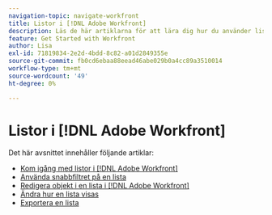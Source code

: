 ```yaml
---
navigation-topic: navigate-workfront
title: Listor i [!DNL Adobe Workfront]
description: Läs de här artiklarna för att lära dig hur du använder listor i Adobe Workfront.
feature: Get Started with Workfront
author: Lisa
exl-id: 71819834-2e2d-4bdd-8c82-a01d2849355e
source-git-commit: fb0cd6ebaa88eead46abe029b0a4cc89a3510014
workflow-type: tm+mt
source-wordcount: '49'
ht-degree: 0%

---
```


# Listor i [!DNL Adobe Workfront]

Det här avsnittet innehåller följande artiklar:

* [Kom igång med listor i [!DNL Adobe Workfront]](../../../workfront-basics/navigate-workfront/use-lists/view-items-in-a-list.md)
* [Använda snabbfiltret på en lista](../../../workfront-basics/navigate-workfront/use-lists/apply-quick-filter-list.md)
* [Redigera objekt i en lista i [!DNL Adobe Workfront]](../../../workfront-basics/navigate-workfront/use-lists/inline-edit-objects.md)
* [Ändra hur en lista visas](../../../workfront-basics/navigate-workfront/use-lists/modify-list-display.md)
* [Exportera en lista](../../../workfront-basics/navigate-workfront/use-lists/export-lists.md)
